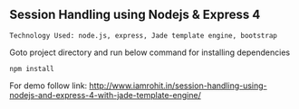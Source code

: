 
Session Handling using Nodejs & Express 4
-------------------------------

``` Technology Used: node.js, express, Jade template engine, bootstrap ```

Goto project directory and run below command  for installing dependencies

``` npm install ```

For demo follow link: http://www.iamrohit.in/session-handling-using-nodejs-and-express-4-with-jade-template-engine/
